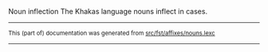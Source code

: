 Noun inflection
The Khakas language nouns inflect in cases.

* * *

<small>This (part of) documentation was generated from [src/fst/affixes/nouns.lexc](https://github.com/giellalt/lang-kjh/blob/main/src/fst/affixes/nouns.lexc)</small>

---

